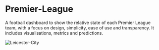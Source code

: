 # Premier-League

A football dashboard to show the relative state of each Premier League team, with a focus on design, simplicity, ease of use and transparency. It includes visualisations, metrics and predictions.

![Leicester-City](https://user-images.githubusercontent.com/41476809/115970455-5bb1d780-a53a-11eb-88fc-9c5a697cbc76.png)
